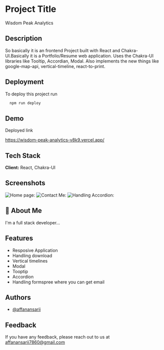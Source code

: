 # Project Title

Wisdom Peak Analytics

## Description

So basically it is an frontend Project built with React and Chakra-UI.Basically it is a Portfolio/Resume web application. Uses the Chakra-UI libraries like Tooltip, Accordian, Modal. Also implements the new things like google-map-api, vertical-timeline, react-to-print.

## Deployment

To deploy this project run

```bash
  npm run deploy
```

## Demo

Deployed link

https://wisdom-peak-analytics-v8k9.vercel.app/

## Tech Stack

**Client:** React, Chakra-UI

## Screenshots

![Home page:]("../wisdom-peak-analytics/public/Screenshot%202024-09-09%20143902.png")
![Contact Me:](../wisdom-peak-analytics/public/Screenshot%202024-09-09%20144217.png)
![Handling Accordion:](../wisdom-peak-analytics/public/Screenshot%202024-09-09%20144237.png)

## 🚀 About Me

I'm a full stack developer...

## Features

-   Resposive Application
-   Handling download
-   Vertical timelines
-   Modal
-   Tooptip
-   Accordion
-   Handling formspree where you can get email

## Authors

-   [@affanansarii](https://github.com/affanansarii)

## Feedback

If you have any feedback, please reach out to us at affanansarii7860@gmail.com
